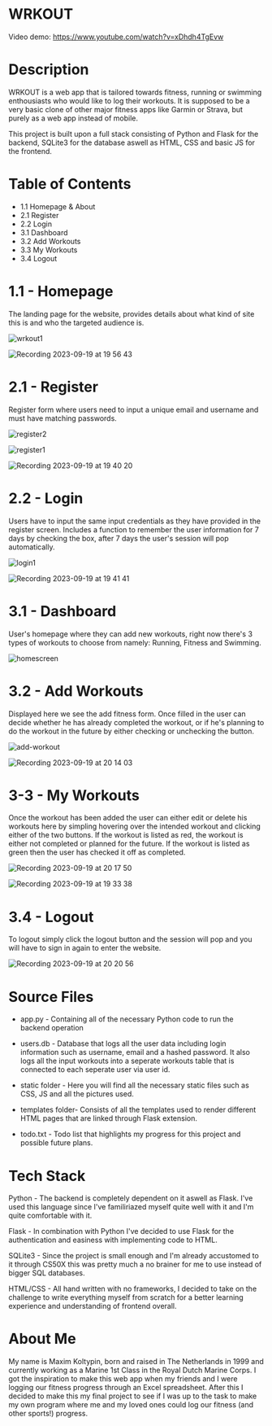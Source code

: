 # WRKOUT  
Video demo: https://www.youtube.com/watch?v=xDhdh4TgEvw

# Description

WRKOUT is a web app that is tailored towards fitness, running or swimming enthousiasts who would like to log their workouts.
It is supposed to be a very basic clone of other major fitness apps like Garmin or Strava, but purely as a web app instead of mobile.

This project is built upon a full stack consisting of Python and Flask for the backend, SQLite3 for the database aswell as HTML, CSS and basic JS for the frontend.

# Table of Contents
  - 1.1  Homepage & About
  - 2.1  Register
  - 2.2  Login
  - 3.1  Dashboard
  - 3.2  Add Workouts
  - 3.3  My Workouts
  - 3.4  Logout

# 1.1 - Homepage
The landing page for the website, provides details about what kind of site this is and who the targeted audience is.


![wrkout1](https://github.com/MaxK9999/Final-project-CS50X/assets/129183382/af06d48e-a400-4092-a697-071b8274ed48)


![Recording 2023-09-19 at 19 56 43](https://github.com/MaxK9999/Final-project-CS50X/assets/129183382/fc99cfad-8fa7-41a5-8189-56deca25a69a)



# 2.1 - Register
Register form where users need to input a unique email and username and must have matching passwords.


![register2](https://github.com/MaxK9999/Final-project-CS50X/assets/129183382/5fbd7c2f-28ee-4f63-9c2a-1672976efaa9)


![register1](https://github.com/MaxK9999/Final-project-CS50X/assets/129183382/70942b72-bded-49e6-ae6f-722c0754d481)


![Recording 2023-09-19 at 19 40 20](https://github.com/MaxK9999/Final-project-CS50X/assets/129183382/2736688f-edfb-4824-bff9-3a9563d3add3)



# 2.2 - Login
Users have to input the same input credentials as they have provided in the register screen. Includes a function to remember the user information for 7 days by checking the box, after 7 days the user's session will pop automatically.


![login1](https://github.com/MaxK9999/Final-project-CS50X/assets/129183382/bbd5a70d-46a6-4d5b-9073-829d7afae6f3)


![Recording 2023-09-19 at 19 41 41](https://github.com/MaxK9999/Final-project-CS50X/assets/129183382/f2708ad1-f65c-4cef-964c-5bc13de979d1)


# 3.1 - Dashboard
User's homepage where they can add new workouts, right now there's 3 types of workouts to choose from namely: Running, Fitness and Swimming.


![homescreen](https://github.com/MaxK9999/Final-project-CS50X/assets/129183382/da8cf838-1044-4297-a15b-377036aa3fa2)


# 3.2 - Add Workouts
Displayed here we see the add fitness form. Once filled in the user can decide whether he has already completed the workout, or if he's planning to do the workout in the future by either checking or unchecking the button.


![add-workout](https://github.com/MaxK9999/Final-project-CS50X/assets/129183382/df99a00b-6321-4a78-a5a7-df869321ac70)


![Recording 2023-09-19 at 20 14 03](https://github.com/MaxK9999/Final-project-CS50X/assets/129183382/646ff507-c856-493d-8f9d-d7dfe7b79b1a)


# 3-3 - My Workouts
Once the workout has been added the user can either edit or delete his workouts here by simpling hovering over the intended workout and clicking either of the two buttons. 
If the workout is listed as red, the workout is either not completed or planned for the future. If the workout is listed as green then the user has checked it off as completed.


![Recording 2023-09-19 at 20 17 50](https://github.com/MaxK9999/Final-project-CS50X/assets/129183382/76c632d8-1d8e-4b78-8a22-b6c0fcecb563)


![Recording 2023-09-19 at 19 33 38](https://github.com/MaxK9999/Final-project-CS50X/assets/129183382/b7893cdf-4f7c-420d-b0cc-dd52f5495704)


# 3.4 - Logout
To logout simply click the logout button and the session will pop and you will have to sign in again to enter the website.


![Recording 2023-09-19 at 20 20 56](https://github.com/MaxK9999/Final-project-CS50X/assets/129183382/206b9456-c16f-4799-95c1-9318f2d9460a)


# Source Files

- app.py - Containing all of the necessary Python code to run the backend operation

- users.db - Database that logs all the user data including login information such as username, email and a hashed password. It also logs all the input workouts into a seperate workouts table that is connected to each seperate user via user id.

- static folder - Here you will find all the necessary static files such as CSS, JS and all the pictures used.
  
- templates folder- Consists of all the templates used to render different HTML pages that are linked through Flask extension.
  
- todo.txt - Todo list that highlights my progress for this project and possible future plans.

# Tech Stack

Python - The backend is completely dependent on it aswell as Flask. I've used this language since I've familiriazed myself quite well with it and I'm quite comfortable with it.

Flask - In combination with Python I've decided to use Flask for the authentication and easiness with implementing code to HTML. 

SQLite3 - Since the project is small enough and I'm already accustomed to it through CS50X this was pretty much a no brainer for me to use instead of bigger SQL databases.

HTML/CSS - All hand written with no frameworks, I decided to take on the challenge to write everything myself from scratch for a better learning experience and understanding of frontend overall.


# About Me

My name is Maxim Koltypin, born and raised in The Netherlands in 1999 and currently working as a Marine 1st Class in the Royal Dutch Marine Corps.
I got the inspiration to make this web app when my friends and I were logging our fitness progress through an Excel spreadsheet. After this I decided to make this my final project to see if I was up to the task to make my own program where me and my loved ones could log our fitness (and other sports!) progress.
